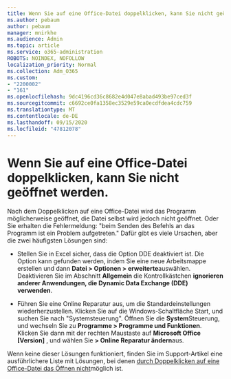 ```yaml
---
title: Wenn Sie auf eine Office-Datei doppelklicken, kann Sie nicht geöffnet werden.
ms.author: pebaum
author: pebaum
manager: mnirkhe
ms.audience: Admin
ms.topic: article
ms.service: o365-administration
ROBOTS: NOINDEX, NOFOLLOW
localization_priority: Normal
ms.collection: Adm_O365
ms.custom:
- "2200002"
- "161"
ms.openlocfilehash: 9dc4196cd36c8682e4d047e8abad493be97ced3f
ms.sourcegitcommit: c6692ce0fa1358ec3529e59ca0ecdfdea4cdc759
ms.translationtype: MT
ms.contentlocale: de-DE
ms.lasthandoff: 09/15/2020
ms.locfileid: "47812078"
---
```

# <a name="double-clicking-an-office-file-fails-to-open-it"></a>Wenn Sie auf eine Office-Datei doppelklicken, kann Sie nicht geöffnet werden.

Nach dem Doppelklicken auf eine Office-Datei wird das Programm möglicherweise geöffnet, die Datei selbst wird jedoch nicht geöffnet. Oder Sie erhalten die Fehlermeldung: "beim Senden des Befehls an das Programm ist ein Problem aufgetreten." Dafür gibt es viele Ursachen, aber die zwei häufigsten Lösungen sind:

- Stellen Sie in Excel sicher, dass die Option DDE deaktiviert ist. Die Option kann gefunden werden, indem Sie eine neue Arbeitsmappe erstellen und dann **Datei > Optionen > erweiterte**auswählen. Deaktivieren Sie im Abschnitt **Allgemein** die Kontrollkästchen **ignorieren anderer Anwendungen, die Dynamic Data Exchange (DDE) verwenden**.

- Führen Sie eine Online Reparatur aus, um die Standardeinstellungen wiederherzustellen. Klicken Sie auf die Windows-Schaltfläche Start, und suchen Sie nach "Systemsteuerung". Öffnen Sie die **System**Steuerung, und wechseln Sie zu **Programme > Programme und Funktionen**. Klicken Sie dann mit der rechten Maustaste auf **Microsoft Office [Version]** , und wählen Sie **> Online Reparatur ändern**aus.

Wenn keine dieser Lösungen funktioniert, finden Sie im Support-Artikel eine ausführlichere Liste mit Lösungen, bei denen [durch Doppelklicken auf eine Office-Datei das Öffnen nicht](https://support.office.com/article/Double-clicking-an-Office-file-fails-to-open-it-1e9c0ad9-34c8-4440-a42e-d30186b29ed6)möglich ist.

